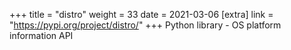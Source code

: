 +++
title = "distro"
weight = 33
date = 2021-03-06
[extra]
link = "https://pypi.org/project/distro/"
+++
Python library - OS platform information API

